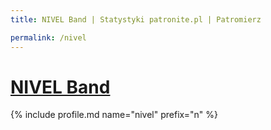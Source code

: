 ```yaml
---
title: NIVEL Band | Statystyki patronite.pl | Patromierz

permalink: /nivel
---
```


# [NIVEL Band](https://patronite.pl/nivel)

{% include profile.md name="nivel" prefix="n" %}
